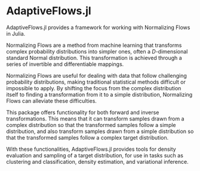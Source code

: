 # AdaptiveFlows.jl

AdaptiveFlows.jl provides a framework for working with Normalizing Flows in Julia. 

Normalizing Flows are a method from machine learning that transforms complex probability distributions into simpler ones, often a $D$-dimensional standard Normal distribution. This transformation is achieved through a series of invertible and differentiable mappings.

Normalizing Flows are useful for dealing with data that follow challenging probability distributions, making traditional statistical methods difficult or impossible to apply. By shifting the focus from the complex distribution itself to finding a transformation from it to a simple distribution, Normalizing Flows can alleviate these difficulties.

This package offers functionality for both forward and inverse transformations. This means that it can transform samples drawn from a complex distribution so that the transformed samples follow a simple distribution, and also transform samples drawn from a simple distribution so that the transformed samples follow a complex target distribution.

With these functionalities, AdaptiveFlows.jl provides tools for density evaluation and sampling of a target distribution, for use in tasks such as clustering and classification, density estimation, and variational inference.